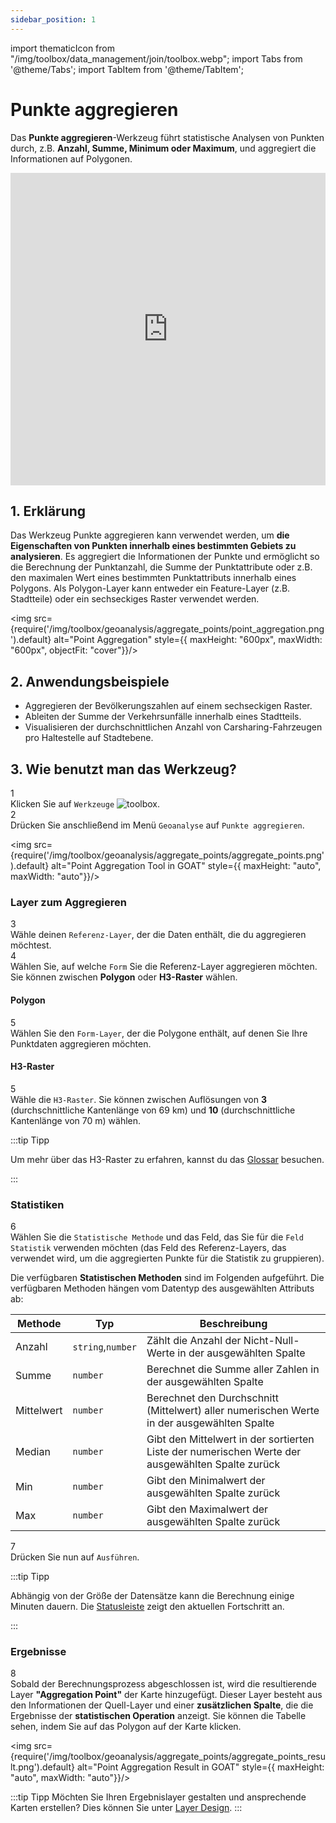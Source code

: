 ```yaml
---
sidebar_position: 1
---
```

import thematicIcon from "/img/toolbox/data_management/join/toolbox.webp";
import Tabs from '@theme/Tabs';
import TabItem from '@theme/TabItem';

# Punkte aggregieren

Das **Punkte aggregieren**-Werkzeug führt statistische Analysen von Punkten durch, z.B. **Anzahl, Summe, Minimum oder Maximum**, und aggregiert die Informationen auf Polygonen.

<iframe width="100%" height="500" src="https://www.youtube.com/embed/hGHLEEvSBNA?si=MMQpO6sPvDrW8m7e" title="YouTube video player" frameborder="0" allow="accelerometer; autoplay; clipboard-write; encrypted-media; gyroscope; picture-in-picture; web-share" referrerpolicy="strict-origin-when-cross-origin" allowfullscreen></iframe>

## 1. Erklärung

Das Werkzeug Punkte aggregieren kann verwendet werden, um **die Eigenschaften von Punkten innerhalb eines bestimmten Gebiets zu analysieren**. Es aggregiert die Informationen der Punkte und ermöglicht so die Berechnung der Punktanzahl, die Summe der Punktattribute oder z.B. den maximalen Wert eines bestimmten Punktattributs innerhalb eines Polygons. Als Polygon-Layer kann entweder ein Feature-Layer (z.B. Stadtteile) oder ein sechseckiges Raster verwendet werden.

<div style={{ display: 'flex', flexDirection: 'column', alignItems: 'center'}}>

  <img src={require('/img/toolbox/geoanalysis/aggregate_points/point_aggregation.png').default} alt="Point Aggregation" style={{ maxHeight: "600px", maxWidth: "600px", objectFit: "cover"}}/>

</div> 

## 2. Anwendungsbeispiele

- Aggregieren der Bevölkerungszahlen auf einem sechseckigen Raster.
- Ableiten der Summe der Verkehrsunfälle innerhalb eines Stadtteils.
- Visualisieren der durchschnittlichen Anzahl von Carsharing-Fahrzeugen pro Haltestelle auf Stadtebene.

## 3. Wie benutzt man das Werkzeug?

<div class="step">
  <div class="step-number">1</div>
  <div class="content">Klicken Sie auf <code>Werkzeuge</code> <img src={thematicIcon} alt="toolbox" style={{width: "25px"}}/>. </div>
</div>

<div class="step">
  <div class="step-number">2</div>
  <div class="content">Drücken Sie anschließend im Menü <code>Geoanalyse</code> auf <code>Punkte aggregieren</code>.</div>
</div>

<img src={require('/img/toolbox/geoanalysis/aggregate_points/aggregate_points.png').default} alt="Point Aggregation Tool in GOAT" style={{ maxHeight: "auto", maxWidth: "auto"}}/>

### Layer zum Aggregieren

<div class="step">
  <div class="step-number">3</div>
  <div class="content">Wähle deinen <code>Referenz-Layer</code>, der die Daten enthält, die du aggregieren möchtest.</div>
</div>

<div class="step">
  <div class="step-number">4</div>
  <div class="content">Wählen Sie, auf welche <code>Form</code> Sie die Referenz-Layer aggregieren möchten. Sie können zwischen <b>Polygon</b> oder <b>H3-Raster</b> wählen.</div>
</div>

<Tabs>
  <TabItem value="Polygon" label="Polygon" default className="tabItemBox">

 #### Polygon

<div class="step">
  <div class="step-number">5</div>
  <div class="content">Wählen Sie den <code>Form-Layer</code>, der die Polygone enthält, auf denen Sie Ihre Punktdaten aggregieren möchten.</div>
</div>

  </TabItem>
  <TabItem value="H3 Grid" label="H3-Raster" className="tabItemBox">

 #### H3-Raster

 <div class="step">
  <div class="step-number">5</div>
  <div class="content">Wähle die <code>H3-Raster</code>. Sie können zwischen Auflösungen von <b>3</b> (durchschnittliche Kantenlänge von 69 km) und <b>10</b> (durchschnittliche Kantenlänge von 70 m) wählen.</div>
</div>

:::tip Tipp

Um mehr über das H3-Raster zu erfahren, kannst du das [Glossar](../../further_reading/glossary#H3-grid) besuchen.

:::

  </TabItem>
</Tabs>

### Statistiken

<div class="step">
  <div class="step-number">6</div>
  <div class="content">Wählen Sie die <code>Statistische Methode</code> und das Feld, das Sie für die <code>Feld Statistik</code> verwenden möchten (das Feld des Referenz-Layers, das verwendet wird, um die aggregierten Punkte für die Statistik zu gruppieren).</div>
</div>

Die verfügbaren **Statistischen Methoden** sind im Folgenden aufgeführt. Die verfügbaren Methoden hängen vom Datentyp des ausgewählten Attributs ab:

| Methode | Typ | Beschreibung |
| -------|------| ------------|
| Anzahl | `string`,`number`    | Zählt die Anzahl der Nicht-Null-Werte in der ausgewählten Spalte|
| Summe  | `number`   | Berechnet die Summe aller Zahlen in der ausgewählten Spalte|
| Mittelwert | `number`   | Berechnet den Durchschnitt (Mittelwert) aller numerischen Werte in der ausgewählten Spalte|
| Median | `number`   | Gibt den Mittelwert in der sortierten Liste der numerischen Werte der ausgewählten Spalte zurück|
| Min    | `number`   | Gibt den Minimalwert der ausgewählten Spalte zurück|
| Max    | `number`   | Gibt den Maximalwert der ausgewählten Spalte zurück|

<div class="step">
  <div class="step-number">7</div>
  <div class="content">Drücken Sie nun auf <code>Ausführen</code>.</div>
</div>

:::tip Tipp

Abhängig von der Größe der Datensätze kann die Berechnung einige Minuten dauern. Die [Statusleiste](../../workspace/home#status-bar) zeigt den aktuellen Fortschritt an.

:::

### Ergebnisse

<div class="step">
  <div class="step-number">8</div>
  <div class="content">Sobald der Berechnungsprozess abgeschlossen ist, wird die resultierende Layer <b>"Aggregation Point"</b> der Karte hinzugefügt. Dieser Layer besteht aus den Informationen der Quell-Layer und einer <b>zusätzlichen Spalte</b>, die die Ergebnisse der <b>statistischen Operation</b> anzeigt. Sie können die Tabelle sehen, indem Sie auf das Polygon auf der Karte klicken.</div>
</div>

<img src={require('/img/toolbox/geoanalysis/aggregate_points/aggregate_points_result.png').default} alt="Point Aggregation Result in GOAT" style={{ maxHeight: "auto", maxWidth: "auto"}}/>

:::tip Tipp
Möchten Sie Ihren Ergebnislayer gestalten und ansprechende Karten erstellen? Dies können Sie unter [Layer Design](../../map/layer_style/styling).
:::